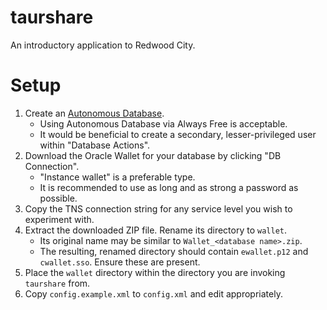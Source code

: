 # taurshare
An introductory application to Redwood City.

# Setup
1. Create an [Autonomous Database](https://docs.oracle.com/en-us/iaas/autonomous-database/doc/adb.html).
    - Using Autonomous Database via Always Free is acceptable.
    - It would be beneficial to create a secondary, lesser-privileged user within "Database Actions".
2. Download the Oracle Wallet for your database by clicking "DB Connection".
    - "Instance wallet" is a preferable type.
    - It is recommended to use as long and as strong a password as possible.
3. Copy the TNS connection string for any service level you wish to experiment with.
4. Extract the downloaded ZIP file. Rename its directory to `wallet`.
    - Its original name may be similar to `Wallet_<database name>.zip`.
    - The resulting, renamed directory should contain `ewallet.p12` and `cwallet.sso`. Ensure these are present.
5. Place the `wallet` directory within the directory you are invoking `taurshare` from.
6. Copy `config.example.xml` to `config.xml` and edit appropriately.